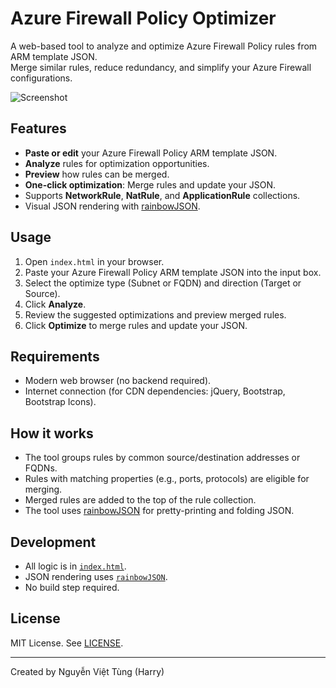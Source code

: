 # Azure Firewall Policy Optimizer

A web-based tool to analyze and optimize Azure Firewall Policy rules from ARM template JSON.  
Merge similar rules, reduce redundancy, and simplify your Azure Firewall configurations.

![Screenshot](https://github.com/nguyenviettung7691/azure-firewall-policy-optimizer/assets/39761347/b96fb65d-0ad1-4d1c-b655-250eb06ec660)

## Features

- **Paste or edit** your Azure Firewall Policy ARM template JSON.
- **Analyze** rules for optimization opportunities.
- **Preview** how rules can be merged.
- **One-click optimization**: Merge rules and update your JSON.
- Supports **NetworkRule**, **NatRule**, and **ApplicationRule** collections.
- Visual JSON rendering with [rainbowJSON](rainbowJSON/README.md).

## Usage

1. Open `index.html` in your browser.
2. Paste your Azure Firewall Policy ARM template JSON into the input box.
3. Select the optimize type (Subnet or FQDN) and direction (Target or Source).
4. Click **Analyze**.
5. Review the suggested optimizations and preview merged rules.
6. Click **Optimize** to merge rules and update your JSON.

## Requirements

- Modern web browser (no backend required).
- Internet connection (for CDN dependencies: jQuery, Bootstrap, Bootstrap Icons).

## How it works

- The tool groups rules by common source/destination addresses or FQDNs.
- Rules with matching properties (e.g., ports, protocols) are eligible for merging.
- Merged rules are added to the top of the rule collection.
- The tool uses [rainbowJSON](rainbowJSON/README.md) for pretty-printing and folding JSON.

## Development

- All logic is in [`index.html`](index.html).
- JSON rendering uses [`rainbowJSON`](rainbowJSON/).
- No build step required.

## License

MIT License. See [LICENSE](LICENSE).

---

Created by Nguyễn Việt Tùng (Harry)
